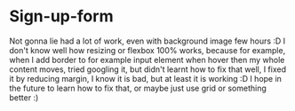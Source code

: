 # Sign-up-form
Not gonna lie had a lot of work, even with background image few hours :D
I don't know well how resizing or flexbox 100% works, because for example, when I add border to for example input element when hover then my whole content moves, tried googling it, but didn't learnt how to fix that well, I fixed it by reducing margin, I know it is bad, but at least it is working :D I hope in the future to learn how to fix that, or maybe just use grid or something better :)
